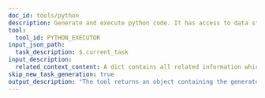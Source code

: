 ```yaml
---
doc_id: tools/python
description: Generate and execute python code. It has access to data stored in context dictionary, usually reference by json path.
tool:
  tool_id: PYTHON_EXECUTOR
input_json_path:
  task_description: $.current_task
input_description:
  related_context_content: A dict contains all related information which might be needed for python code.
skip_new_task_generation: true
output_description: "The tool returns an object containing the generated Python code, its return value, any standard output or error messages, and exception details if errors occurred during execution. Example: {\"python_code\": \"print('Hello World')\", \"return_value\": \"None\", \"stdout\": \"Hello World\\n\", \"stderr\": \"\", \"exception\": null}"
---
```




